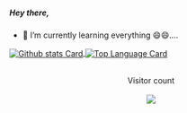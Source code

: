 
<!--

Here are some ideas to get you started:

- 🔭 I’m currently working on ...
- 🌱 I’m currently learning ...
- 👯 I’m looking to collaborate on ...
- 🤔 I’m looking for help with ...
- 💬 Ask me about ...
- 📫 How to reach me: ...
- 😄 Pronouns: ...
- ⚡ Fun fact: ...
-->
##### Hey there,

- 🌱 I’m currently learning everything 😄😄....


<!-- GitHub Stats Card      -->
<a href="https://github.com/paayk">
  <img align="center" alt="Github stats Card" src="https://github-readme-stats.vercel.app/api?username=paayk&line_height=40&show_icons=true&theme=dark" />
</a>

<!-- Top Languages Card      -->
<a href="">
  <img align="center" alt="Top Language Card" src="https://github-readme-stats.vercel.app/api/top-langs/?username=paayk&theme=dark" />
</a>
<br>
<br>
<p align="center"> 
  Visitor count <br><br>
  <img src="https://profile-counter.glitch.me/paayk/count.svg" />
</p>
